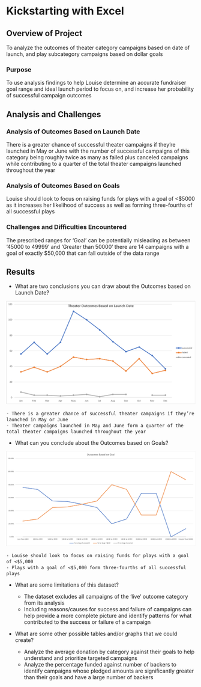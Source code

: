 # Kickstarting with Excel

## Overview of Project

To analyze the outcomes of theater category campaigns based on date of launch, and play subcategory campaigns based on dollar goals

### Purpose

To use analysis findings to help Louise determine an accurate fundraiser goal range and ideal launch period to focus on, and increase her probability of successful campaign outcomes   

## Analysis and Challenges

### Analysis of Outcomes Based on Launch Date

There is a greater chance of successful theater campaigns if they’re launched in May or June with the number of successful campaigns of this category being roughly twice as many as failed plus canceled campaigns while contributing to a quarter of the total theater campaigns launched throughout the year  

### Analysis of Outcomes Based on Goals

Louise should look to focus on raising funds for plays with a goal of <$5000 as it increases her likelihood of success as well as forming three-fourths of all successful plays

### Challenges and Difficulties Encountered

The prescribed ranges for ‘Goal’ can be potentially misleading as between ‘45000 to 49999’ and ‘Greater than 50000’ there are 14 campaigns with a goal of exactly $50,000 that can fall outside of the data range

## Results

* What are two conclusions you can draw about the Outcomes based on Launch Date?

![Outcomes Based on Launch Date](https://github.com/Kesh0326/kickstarter-analysis/blob/master/resources/Theater_Outcomes_vs_Launch.png)

    - There is a greater chance of successful theater campaigns if they’re launched in May or June
    - Theater campaigns launched in May and June form a quarter of the total theater campaigns launched throughout the year 

* What can you conclude about the Outcomes based on Goals?

![Outcomes Based on Goals](https://github.com/Kesh0326/kickstarter-analysis/blob/master/resources/Outcomes_vs_Goals.png)

    - Louise should look to focus on raising funds for plays with a goal of <$5,000
    - Plays with a goal of <$5,000 form three-fourths of all successful plays


* What are some limitations of this dataset?

  -	The dataset excludes all campaigns of the ‘live’ outcome category from its analysis
  -	Including reasons/causes for success and failure of campaigns can help provide a more complete picture and identify patterns for what contributed to the success or failure of a campaign

* What are some other possible tables and/or graphs that we could create?

  -	Analyze the average donation by category against their goals to help understand and prioritize targeted campaigns
  -	Analyze the percentage funded against number of backers to identify campaigns whose pledged amounts are significantly greater than their goals and have a large number of backers

